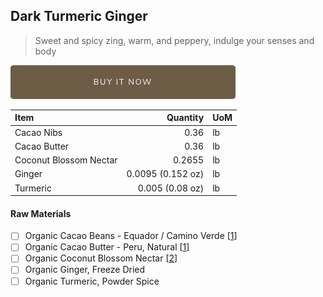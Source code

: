 ## Dark Turmeric Ginger
> Sweet and spicy zing, warm, and peppery, indulge your senses and body

[![Buy Now](/assets/images/buy-now.png "Buy Now")](https://shop.osocra.com/products/21110111)

| Item | Quantity | UoM  |
| :---     | ---:    | :--- |
| Cacao Nibs  | 0.36    | lb    |
| Cacao Butter   | 0.36    | lb    |
| Coconut Blossom Nectar    | 0.2655     | lb      |
| Ginger    | 0.0095 (0.152 oz)    | lb      |
| Turmeric     | 0.005 (0.08 oz)    | lb      |

#### Raw Materials
- [ ] Organic Cacao Beans -  Equador / Camino Verde [[1](/vendors)]
- [ ] Organic Cacao Butter - Peru, Natural [[1](/vendors)]
- [ ] Organic Coconut Blossom Nectar [[2](/vendors)]
- [ ] Organic Ginger, Freeze Dried
- [ ] Organic Turmeric, Powder Spice
